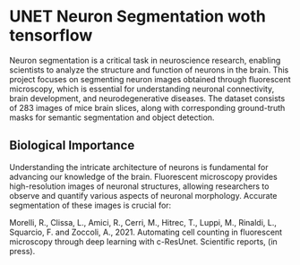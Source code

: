 # UNET Neuron Segmentation woth tensorflow

Neuron segmentation is a critical task in neuroscience research, enabling scientists to analyze the structure and function of neurons in the brain. This project focuses on segmenting neuron images obtained through fluorescent microscopy, which is essential for understanding neuronal connectivity, brain development, and neurodegenerative diseases. The dataset consists of 283 images of mice brain slices, along with corresponding ground-truth masks for semantic segmentation and object detection.

## Biological Importance

Understanding the intricate architecture of neurons is fundamental for advancing our knowledge of the brain. Fluorescent microscopy provides high-resolution images of neuronal structures, allowing researchers to observe and quantify various aspects of neuronal morphology. Accurate segmentation of these images is crucial for:


Morelli, R., Clissa, L., Amici, R., Cerri, M., Hitrec, T.,
Luppi, M., Rinaldi, L., Squarcio, F. and Zoccoli, A., 2021. Automating cell counting in fluorescent microscopy through
deep learning with c-ResUnet. Scientific reports, (in press).

